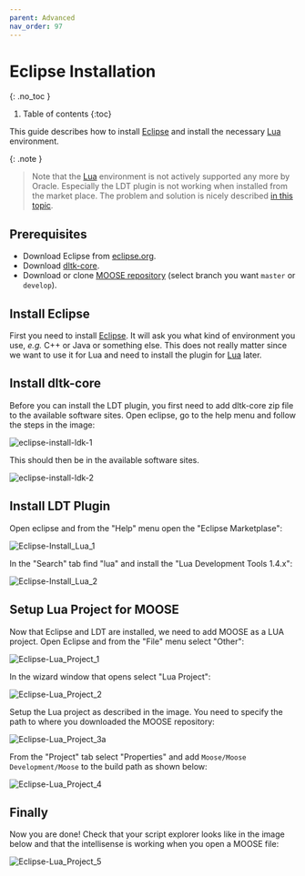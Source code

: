 ```yaml
---
parent: Advanced
nav_order: 97
---
```

# Eclipse Installation
{: .no_toc }

1. Table of contents
{:toc}

This guide describes how to install [Eclipse] and install the necessary [Lua]
environment.

{: .note }
> Note that the [Lua] environment is not actively supported any more
> by Oracle. Especially the LDT plugin is not working when installed from the
> market place. The problem and solution is nicely described [in this topic].

## Prerequisites

* Download Eclipse from [eclipse.org].
* Download [dltk-core].
* Download or clone [MOOSE repository] (select branch you want `master` or `develop`).

## Install Eclipse

First you need to install [Eclipse]. It will ask you what kind of environment
you use, *e.g.* C++ or Java or something else. This does not really matter since
we want to use it for Lua and need to install the plugin for [Lua] later.

## Install dltk-core

Before you can install the LDT plugin, you first need to add dltk-core zip file
to the available software sites. Open eclipse, go to the help menu and follow
the steps in the image:

![eclipse-install-ldk-1](../images/install/eclipse/ldk-1.png)

This should then be in the available software sites.

![eclipse-install-ldk-2](../images/install/eclipse/ldk-2.png)

## Install LDT Plugin
Open eclipse and from the "Help" menu open the "Eclipse Marketplase":

![Eclipse-Install_Lua_1](../images/install/eclipse/lua-1.png)

In the "Search" tab find "lua" and install the "Lua Development Tools 1.4.x":

![Eclipse-Install_Lua_2](../images/install/eclipse/lua-2.png)

## Setup Lua Project for MOOSE
Now that Eclipse and LDT are installed, we need to add MOOSE as a LUA project.
Open Eclipse and from the "File" menu select "Other":

![Eclipse-Lua_Project_1](../images/install/eclipse/project-1.png)

In the wizard window that opens select "Lua Project":

![Eclipse-Lua_Project_2](../images/install/eclipse/project-2.png)

Setup the Lua project as described in the image. You need to specify the path to
where you downloaded the MOOSE repository:

![Eclipse-Lua_Project_3a](../images/install/eclipse/project-3.png)

From the "Project" tab select "Properties" and add `Moose/Moose Development/Moose`
to the build path as shown below:

![Eclipse-Lua_Project_4](../images/install/eclipse/project-4.png)

## Finally
Now you are done!
Check that your script explorer looks like in the image below and that the
intellisense is working when you open a MOOSE file:

![Eclipse-Lua_Project_5](../images/install/eclipse/project-5.png)

[Eclipse]: https://www.eclipse.org
[Lua]: https://www.lua.org/
[eclipse.org]: https://www.eclipse.org/downloads/
[dltk-core]: https://www.eclipse.org/downloads/download.php?file=/technology/dltk/downloads/drops/R5.7/R-5.7.1-201703020501/dltk-core-R-5.7.1-201703020501.zip
[MOOSE repository]: https://github.com/FlightControl-Master/MOOSE/
[in this topic]: https://www.eclipse.org/forums/index.php/t/1101907/